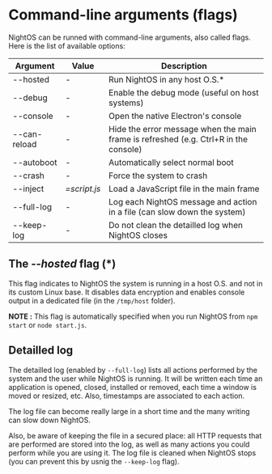 
# Command-line arguments (flags)

NightOS can be runned with command-line arguments, also called flags. Here is the list of available options:

| **Argument** |  **Value**   | **Description** |
|--------------|--------------|-----------------|
| --hosted     |     -        | Run NightOS in any host O.S.\* |
| --debug      |     -        | Enable the debug mode (useful on host systems) |
| --console    |     -        | Open the native Electron's console |
| --can-reload |     -        | Hide the error message when the main frame is refreshed (e.g. Ctrl+R in the console) |
| --autoboot   |     -        | Automatically select normal boot |
| --crash      |     -        | Force the system to crash |
| --inject     | *=script.js* | Load a JavaScript file in the main frame |
| --full-log   |     -        | Log each NightOS message and action in a file (can slow down the system)
| --keep-log   |     -        | Do not clean the detailled log when NightOS closes |

## The *--hosted* flag (\*)

This flag indicates to NightOS the system is running in a host O.S. and not in its custom Linux base. It disables data encryption and enables console output in a dedicated file (in the `/tmp/host` folder).

**NOTE :** This flag is automatically specified when you run NightOS from `npm start` or `node start.js`.

## Detailled log

The detailled log (enabled by `--full-log`) lists all actions performed by the system and the user while NightOS is running. It will be written each time an application is opened, closed, installed or removed, each time a window is moved or resized, etc. Also, timestamps are associated to each action.

The log file can become really large in a short time and the many writing can slow down NightOS.

Also, be aware of keeping the file in a secured place: all HTTP requests that are performed are stored into the log, as well as many actions you could perform while you are using it. The log file is cleaned when NightOS stops (you can prevent this by usnig the `--keep-log` flag).
